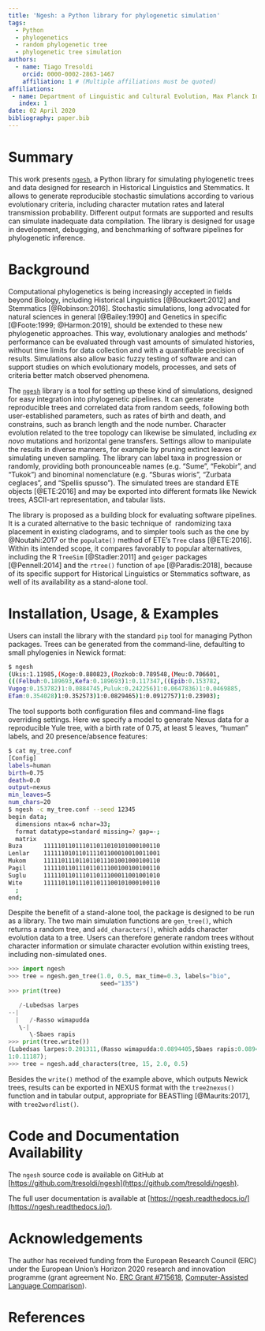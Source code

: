 ```yaml
---
title: 'Ngesh: a Python library for phylogenetic simulation'
tags:
  - Python
  - phylogenetics
  - random phylogenetic tree
  - phylogenetic tree simulation
authors:
  - name: Tiago Tresoldi
    orcid: 0000-0002-2863-1467
    affiliation: 1 # (Multiple affiliations must be quoted)
affiliations:
 - name: Department of Linguistic and Cultural Evolution, Max Planck Institute for the Science of Human History
   index: 1
date: 02 April 2020
bibliography: paper.bib
---
```


# Summary

This work presents [`ngesh`](https://pypi.org/project/ngesh/), a Python library for simulating phylogenetic trees and data designed for research in Historical Linguistics and Stemmatics. It allows to generate reproducible stochastic simulations according to various evolutionary criteria, including character mutation rates and lateral transmission probability. Different output formats are supported and results can simulate inadequate data compilation. The library is designed for usage in development, debugging, and benchmarking of software pipelines for phylogenetic inference.

# Background

Computational phylogenetics is being increasingly accepted in fields beyond Biology, including Historical Linguistics [@Bouckaert:2012] and Stemmatics [@Robinson:2016]. Stochastic simulations, long advocated for natural sciences in general [@Bailey:1990] and Genetics in specific [@Foote:1999; @Harmon:2019], should be extended to these new phylogenetic approaches. This way, evolutionary analogies and methods’ performance can be evaluated through vast amounts of simulated histories, without time limits for data collection and with a quantifiable precision of results. Simulations also allow basic fuzzy testing of software and can support studies on which evolutionary models, processes, and sets of criteria better match observed phenomena.

The [`ngesh`](https://pypi.org/project/ngesh/) library is a tool for setting up these kind of simulations, designed for easy integration into phylogenetic pipelines. It can generate reproducible trees and correlated data from random seeds, following both user-established parameters, such as rates of birth and death, and constrains, such as branch length and the node number. Character evolution related to the tree topology can likewise be simulated, including *ex novo* mutations and horizontal gene transfers. Settings allow to manipulate the results in diverse manners, for example by pruning extinct leaves or simulating uneven sampling. The library can label taxa in progression or randomly, providing both pronounceable names (e.g. “Sume”, “Fekobir”, and “Tukok”) and binominal nomenclature (e.g. “Sburas wioris”, “Zurbata ceglaces”, and “Spellis spusso”). The simulated trees are standard ETE objects [@ETE:2016] and may be exported into different formats like Newick trees, ASCII-art representation, and tabular lists.

The library is proposed as a building block for evaluating software pipelines. It is a curated alternative to the basic technique of  randomizing taxa placement in existing cladograms, and to simpler tools such as the one by @Noutahi:2017 or the `populate()` method of ETE’s `Tree` class [@ETE:2016]. Within its intended scope, it compares favorably to popular alternatives, including the R `TreeSim` [@Stadler:2011] and `geiger` packages [@Pennell:2014] and the `rtree()` function of `ape` [@Paradis:2018], because of its specific support for Historical Linguistics or Stemmatics software, as well of its availability as a stand-alone tool.

# Installation, Usage, & Examples

Users can install the library with the standard `pip` tool for managing Python packages. Trees can be generated from the command-line, defaulting to small phylogenies in Newick format:

```bash
$ ngesh
(Ukis:1.11985,(Koge:0.880823,(Rozkob:0.789548,(Meu:0.706601,
(((Felbuh:0.189693,Kefa:0.189693)1:0.117347,((Epib:0.153782,
Vugog:0.153782)1:0.0884745,Puluk:0.242256)1:0.0647836)1:0.0469885,
Efam:0.354028)1:0.352573)1:0.0829465)1:0.0912757)1:0.23903);
```

The tool supports both configuration files and command-line flags overriding settings. Here we specify a model to generate Nexus data for a reproducible Yule tree, with a birth rate of 0.75, at least 5 leaves, “human” labels, and 20 presence/absence features:

```bash
$ cat my_tree.conf
[Config]
labels=human
birth=0.75
death=0.0
output=nexus
min_leaves=5
num_chars=20
$ ngesh -c my_tree.conf --seed 12345
begin data;
  dimensions ntax=6 nchar=33;
  format datatype=standard missing=? gap=-;
  matrix
Buza      111110110111011011010101000100110
Lenlar    111111010110111101100010010011001
Mukom     111110111011011011101001000100110
Pagil     111110110111011011100100100100110
Suglu     111110110111011011100011001001010
Wite      111110110111011011100101000100110
  ;
end;
```

Despite the benefit of a stand-alone tool, the package is designed to be run as a library. The two main simulation functions are `gen_tree()`, which returns a random tree, and `add_characters()`, which adds character evolution data to a tree. Users can therefore generate random trees without character information or simulate character evolution within existing trees, including non-simulated ones.

```python
>>> import ngesh
>>> tree = ngesh.gen_tree(1.0, 0.5, max_time=0.3, labels="bio",
                          seed="135")
>>> print(tree)

   /-Lubedsas larpes
--|
  |   /-Rasso wimapudda
   \-|
      \-Sbaes rapis
>>> print(tree.write())
(Lubedsas larpes:0.201311,(Rasso wimapudda:0.0894405,Sbaes rapis:0.0894405)
1:0.11187);
>>> tree = ngesh.add_characters(tree, 15, 2.0, 0.5)
```

Besides the `write()` method of the example above, which outputs Newick trees, results can be exported in NEXUS format with the `tree2nexus()` function and in tabular output, appropriate for BEASTling [@Maurits:2017], with `tree2wordlist()`.

# Code and Documentation Availability

The `ngesh` source code is available on GitHub at [https://github.com/tresoldi/ngesh](https://github.com/tresoldi/ngesh).

The full user documentation is available at [https://ngesh.readthedocs.io/](https://ngesh.readthedocs.io/).

# Acknowledgements

The author has received funding from the European Research Council (ERC) under the European Union’s Horizon 2020 research and innovation programme (grant agreement No. [ERC Grant #715618](https://cordis.europa.eu/project/rcn/206320/factsheet/en), [Computer-Assisted Language Comparison](https://digling.org/calc/)).

# References
